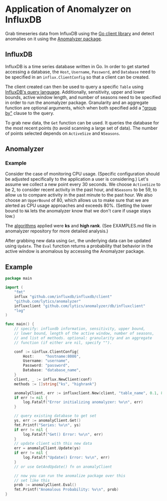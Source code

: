 
# Application of Anomalyzer on InfluxDB

Grab timeseries data from InfluxDB using the [Go client library](http://github.com/influxdb/influxdb/tree/master/client) and detect anomalies on it using the [Anomalyzer package](https://github.com/lytics/anomalyzer/tree/master/anomalyzer).

## InfluxDB

InfluxDB is a time series database written in Go. In order to get started accessing a database, the `Host`, `Username`, `Password`, and `Database` need to be specified in an `influx.ClientConfig` so that a client can be created.

The client created can then be used to query a specific `Table` using [InfluxDB's query language](http://influxdb.com/docs/v0.7/api/query_language.html). Additionally, sensitivity, upper and lower bounds, active window length, and number of seasons need to be specified in order to run the anomalyzer package. Granularity and an aggregate function are optional arguments, which when both specified add a ["group by"](http://influxdb.com/docs/v0.8/api/query_language.html#group-by) clause to the query.

To grab new data, the `Get` function can be used. It queries the database for the most recent points (to avoid scanning a large set of data). The number of points selected depends on `ActiveSize` and `NSeasons`.

## Anomalyzer

### Example

Consider the case of monitoring CPU usage.  (Specific configuration should be adjusted specifically to the application a user is considering.) Let's assume we collect a new point every 30 seconds.  We choose `ActiveSize` to be 2, to consider recent activity in the past hour, and `NSeasons` to be 59, to allow us to compare activity in the past minute to the past hour. We also choose an `UpperBound` of 80, which allows us to make sure that we are alerted as CPU usage approaches and exceeds 80%. (Setting the lower bound to `NA` lets the anomalyzer know that we don't care if usage stays low.)

The [algorithms](https://github.com/lytics/anomalyzer/tree/master/anomalyzer#algorithms) applied were **ks** and **high rank**. (See EXAMPLES.md file in anomalyzer repository for more detailed analysis.)

After grabbing new data using `Get`, the underlying data can be updated using `Update`. The `Eval` function returns a probability that behavior in the active window is anomalous by accessing the Anomalyzer package.

## Example
``` go
package main

import (
    "fmt"
    influx "github.com/influxdb/influxdb/client"
    "github.com/lytics/anomalyzer"
    influxclient "github.com/lytics/anomalyzer/db/influxclient"
    "log"
)

func main() {
    // specify: influxdb information, sensitivity, upper bound,
    // lower bound, length of the active window, number of seasons,
    // and list of methods. optional: granularity and an aggregate 
    // function (if either are nil, specify "").

    conf := &influx.ClientConfig{
        Host:     "hostname:8086",
        Username: "username",
        Password: "password",
        Database: "database_name",
    }
    client, _ := influx.NewClient(conf)
    methods := []string{"ks", "highrank"}

    anomalyClient, err := influxclient.New(client, "table_name", 0.1, 80.0, anomalyzer.NA, 2, 59, methods, "", "")
    if err != nil {
        log.Fatalf("Error initializing anomalyzer: %v\n", err)
    }

    // query existing database to get set
    ys, err := anomalyClient.Get()
    fmt.Printf("Series: %v\n", ys)
    if err != nil {
        log.Fatalf("Get() Error: %v\n", err)
    }
    // update client with this new data
    err = anomalyClient.Update(ys)
    if err != nil {
        log.Fatalf("Update() Error: %v\n", err)
    }
    // or use GetAndUpdate() fn on anomalyClient

    // now you can run the anomalize package over this
    // set like this
    prob := anomalyClient.Eval()
    fmt.Printf("Anomalous Probability: %v\n", prob)
}
```
